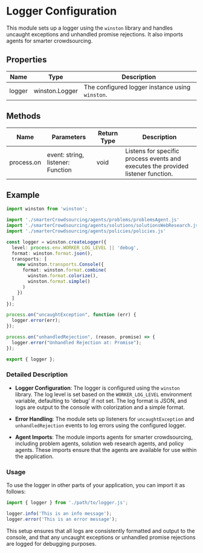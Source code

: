 # Logger Configuration

This module sets up a logger using the `winston` library and handles uncaught exceptions and unhandled promise rejections. It also imports agents for smarter crowdsourcing.

## Properties

| Name   | Type     | Description                                                                 |
|--------|----------|-----------------------------------------------------------------------------|
| logger | winston.Logger | The configured logger instance using `winston`. |

## Methods

| Name                | Parameters          | Return Type | Description                                                                 |
|---------------------|---------------------|-------------|-----------------------------------------------------------------------------|
| process.on          | event: string, listener: Function | void        | Listens for specific process events and executes the provided listener function. |

## Example

```typescript
import winston from 'winston';

import './smarterCrowdsourcing/agents/problems/problemsAgent.js'
import './smarterCrowdsourcing/agents/solutions/solutionsWebResearch.js'
import './smarterCrowdsourcing/agents/policies/policies.js'

const logger = winston.createLogger({
  level: process.env.WORKER_LOG_LEVEL || 'debug',
  format: winston.format.json(),
  transports: [
    new winston.transports.Console({
      format: winston.format.combine(
        winston.format.colorize(),
        winston.format.simple()
      )
    })
  ]
});

process.on("uncaughtException", function (err) {
  logger.error(err);
});

process.on("unhandledRejection", (reason, promise) => {
  logger.error("Unhandled Rejection at: Promise");
});

export { logger };
```

### Detailed Description

- **Logger Configuration**: The logger is configured using the `winston` library. The log level is set based on the `WORKER_LOG_LEVEL` environment variable, defaulting to 'debug' if not set. The log format is JSON, and logs are output to the console with colorization and a simple format.

- **Error Handling**: The module sets up listeners for `uncaughtException` and `unhandledRejection` events to log errors using the configured logger.

- **Agent Imports**: The module imports agents for smarter crowdsourcing, including problem agents, solution web research agents, and policy agents. These imports ensure that the agents are available for use within the application.

### Usage

To use the logger in other parts of your application, you can import it as follows:

```typescript
import { logger } from './path/to/logger.js';

logger.info('This is an info message');
logger.error('This is an error message');
```

This setup ensures that all logs are consistently formatted and output to the console, and that any uncaught exceptions or unhandled promise rejections are logged for debugging purposes.